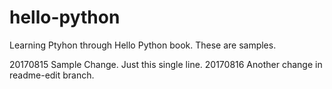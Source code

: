 hello-python
============

Learning Ptyhon through Hello Python book. These are samples. 

20170815 Sample Change. Just this single line.
20170816 Another change in readme-edit branch.

